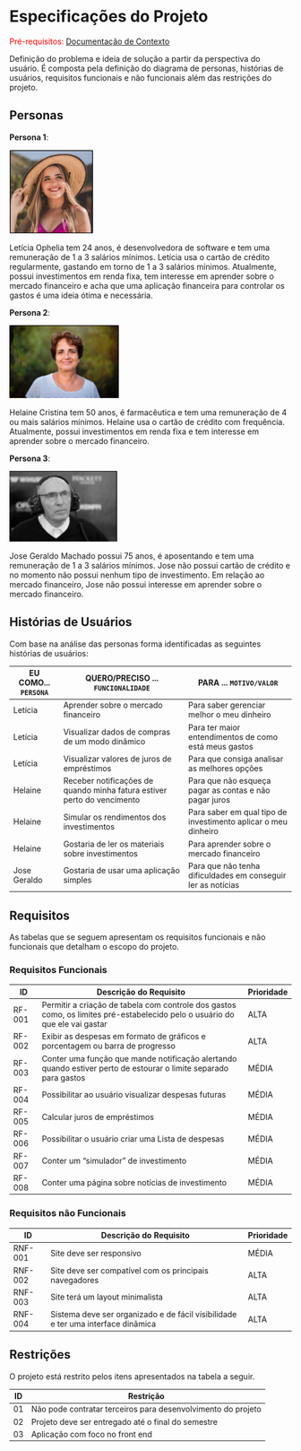 # Especificações do Projeto

<span style="color:red">Pré-requisitos: <a href="1-Documentação de Contexto.md"> Documentação de Contexto</a></span>

Definição do problema e ideia de solução a partir da perspectiva do usuário. É composta pela definição do  diagrama de personas, histórias de usuários, requisitos funcionais e não funcionais além das restrições do projeto.

## Personas

**Persona 1**:

![Persona](img/Persona%201.png)

Letícia Ophelia tem 24 anos, é desenvolvedora de software e tem uma remuneração de 1 a 3 salários mínimos. Letícia usa o cartão de crédito regularmente, gastando em torno de 1 a 3 salários mínimos. Atualmente, possui investimentos em renda fixa, tem interesse em aprender sobre o mercado financeiro e acha que uma aplicação financeira para controlar os gastos é uma ideia ótima e necessária.

**Persona 2**:

![Persona](img/Persona%202.png)

Helaine Cristina tem 50 anos, é farmacêutica e tem uma remuneração de 4 ou mais salários mínimos. Helaine usa o cartão de crédito com frequência. Atualmente, possui investimentos em renda fixa e tem interesse em aprender sobre o mercado financeiro.

**Persona 3**:

![Persona](img/Persona%203.png)

Jose Geraldo Machado possui 75 anos, é aposentando e tem uma remuneração de 1 a 3 salários mínimos. Jose não possui cartão de crédito e no momento não possui nenhum tipo de investimento. Em relação ao mercado financeiro, Jose não possui interesse em aprender sobre o mercado financeiro.

## Histórias de Usuários

Com base na análise das personas forma identificadas as seguintes histórias de usuários:

|EU COMO... `PERSONA`| QUERO/PRECISO ... `FUNCIONALIDADE`                                      |PARA ... `MOTIVO/VALOR`                                                        |
|--------------------|-------------------------------------------------------------------------|-------------------------------------------------------------------------------|
|Letícia             | Aprender sobre o mercado financeiro                                     | Para saber gerenciar melhor o meu dinheiro                                    |
|Letícia             | Visualizar dados de compras de um modo dinâmico                         | Para ter maior entendimentos de como está meus gastos                         |
|Letícia             | Visualizar valores de juros de empréstimos                              | Para que consiga analisar as melhores opções                                  |
|Helaine             | Receber notificações de quando minha fatura estiver perto do vencimento | Para que não esqueça pagar as contas e não pagar juros                        |
|Helaine             | Simular os rendimentos dos investimentos                                | Para saber em qual tipo de investimento aplicar o meu dinheiro                |
|Helaine             | Gostaria de ler os materiais sobre investimentos                        | Para aprender sobre o mercado financeiro                                      |
|Jose Geraldo        | Gostaria de usar uma aplicação simples                                  | Para que não tenha dificuldades em conseguir ler as notícias                  |

## Requisitos

As tabelas que se seguem apresentam os requisitos funcionais e não funcionais que detalham o escopo do projeto.

### Requisitos Funcionais

|ID    | Descrição do Requisito  | Prioridade |
|------|-----------------------------------------|----|
|RF-001| Permitir a criação de tabela com controle dos gastos como, os limites pré-estabelecido pelo o usuário do que ele vai gastar | ALTA | 
|RF-002| Exibir as despesas em formato de gráficos e porcentagem ou barra de progresso                                               | ALTA |
|RF-003| Conter uma função que mande notificação alertando quando estiver perto de estourar o limite separado para gastos            | MÉDIA |
|RF-004| Possibilitar ao usuário visualizar despesas futuras                                                                         | MÉDIA |
|RF-005| Calcular juros de empréstimos                                                                                               | MÉDIA |
|RF-006| Possibilitar o usuário criar uma Lista de despesas                                                                          | MÉDIA |
|RF-007| Conter um “simulador” de investimento                                                                                       | MÉDIA |
|RF-008| Conter uma página sobre notícias de investimento                                                                            | MÉDIA |


### Requisitos não Funcionais

|ID     | Descrição do Requisito  |Prioridade |
|-------|-------------------------|----|
|RNF-001| Site deve ser responsivo | MÉDIA | 
|RNF-002| Site deve ser compatível com os principais navegadores |  ALTA | 
|RNF-003| Site terá um layout minimalista |  ALTA |
|RNF-004| Sistema deve ser organizado e de fácil visibilidade e ter uma interface dinâmica |  ALTA |

## Restrições

O projeto está restrito pelos itens apresentados na tabela a seguir.

|ID| Restrição                                                    |
|--|--------------------------------------------------------------|
|01| Não pode contratar terceiros para desenvolvimento do projeto |
|02| Projeto deve ser entregado até o final do semestre           |
|03| Aplicação com foco no front end                              |


